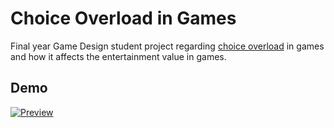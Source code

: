 # Choice Overload in Games
Final year Game Design student project regarding [choice overload](https://en.wikipedia.org/wiki/Overchoice) in games and how it affects the entertainment value in games.

## Demo
[![Preview](http://img.youtube.com/vi/4F3My1ckxC0/0.jpg)](https://www.youtube.com/watch?v=4F3My1ckxC0)
